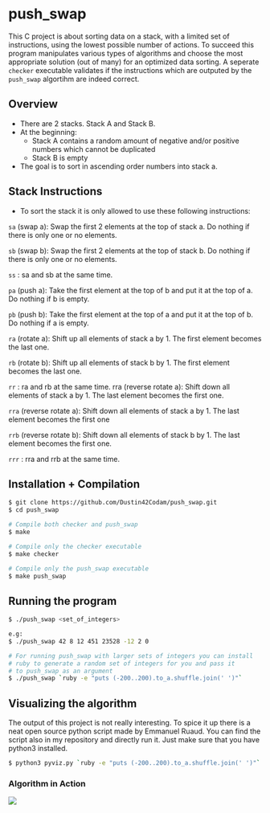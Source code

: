 # push_swap

This C project is about sorting data on a stack, with a limited set of instructions, using
the lowest possible number of actions. To succeed this program manipulates various
types of algorithms and choose the most appropriate solution (out of many) for an
optimized data sorting.
A seperate `checker` executable validates if the instructions which are outputed by
the `push_swap` algortihm are indeed correct.

## Overview

- There are 2 stacks. Stack A and Stack B.
- At the beginning:
  - Stack A contains a random amount of negative and/or positive numbers which cannot be duplicated
  - Stack B is empty
- The goal is to sort in ascending order numbers into stack a.


## Stack Instructions

- To sort the stack it is only allowed to use these following instructions:

`sa` (swap a): Swap the first 2 elements at the top of stack a. Do nothing if there is only one or no elements.

`sb` (swap b): Swap the first 2 elements at the top of stack b. Do nothing if there is only one or no elements.

`ss` : sa and sb at the same time.

`pa` (push a): Take the first element at the top of b and put it at the top of a. Do nothing if b is empty.

`pb` (push b): Take the first element at the top of a and put it at the top of b. Do nothing if a is empty.

`ra` (rotate a): Shift up all elements of stack a by 1. The first element becomes the last one.

`rb` (rotate b): Shift up all elements of stack b by 1. The first element becomes the last one.

`rr` : ra and rb at the same time. rra (reverse rotate a): Shift down all elements of stack a by 1. The last element becomes the first one.

`rra` (reverse rotate a): Shift down all elements of stack a by 1. The last element becomes the first one

`rrb` (reverse rotate b): Shift down all elements of stack b by 1. The last element becomes the first one.

`rrr` : rra and rrb at the same time.

## Installation + Compilation

```bash
$ git clone https://github.com/Dustin42Codam/push_swap.git
$ cd push_swap

# Compile both checker and push_swap
$ make

# Compile only the checker executable
$ make checker

# Compile only the push_swap executable
$ make push_swap
```

## Running the program

```bash
$ ./push_swap <set_of_integers>

e.g:
$ ./push_swap 42 8 12 451 23528 -12 2 0

# For running push_swap with larger sets of integers you can install
# ruby to generate a random set of integers for you and pass it
# to push_swap as an argument
$ ./push_swap `ruby -e "puts (-200..200).to_a.shuffle.join(' ')"`
```

## Visualizing the algorithm

The output of this project is not really interesting.
To spice it up there is a neat open source python script made by Emmanuel Ruaud.
You can find the script also in my repository and directly run it.
Just make sure that you have python3 installed.

```bash
$ python3 pyviz.py `ruby -e "puts (-200..200).to_a.shuffle.join(' ')"`
```

### Algorithm in Action

![](https://github.com/Dustin42Codam/push_swap/blob/master/push_swap.gif)

